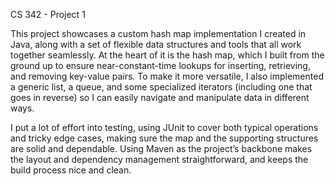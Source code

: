 CS 342 - Project 1

This project showcases a custom hash map implementation I created in Java, along with a set of flexible data structures and tools that all work together seamlessly. At the heart of it is the hash map, which I built from the ground up to ensure near-constant-time lookups for inserting, retrieving, and removing key-value pairs. To make it more versatile, I also implemented a generic list, a queue, and some specialized iterators (including one that goes in reverse) so I can easily navigate and manipulate data in different ways.

I put a lot of effort into testing, using JUnit to cover both typical operations and tricky edge cases, making sure the map and the supporting structures are solid and dependable. Using Maven as the project’s backbone makes the layout and dependency management straightforward, and keeps the build process nice and clean. 
